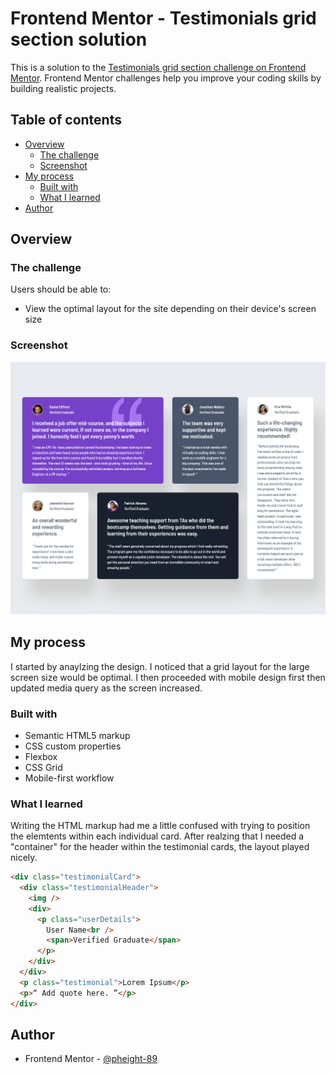 # Frontend Mentor - Testimonials grid section solution

This is a solution to the [Testimonials grid section challenge on Frontend Mentor](https://www.frontendmentor.io/challenges/testimonials-grid-section-Nnw6J7Un7). Frontend Mentor challenges help you improve your coding skills by building realistic projects.

## Table of contents

- [Overview](#overview)
  - [The challenge](#the-challenge)
  - [Screenshot](#screenshot)
- [My process](#my-process)
  - [Built with](#built-with)
  - [What I learned](#what-i-learned)
- [Author](#author)

## Overview

### The challenge

Users should be able to:

- View the optimal layout for the site depending on their device's screen size

### Screenshot

![](/testimonial-grid-screenshot.png)

## My process

I started by anaylzing the design. I noticed that a grid layout for the large screen size would be optimal. I then proceeded with mobile design first then updated media query as the screen increased.

### Built with

- Semantic HTML5 markup
- CSS custom properties
- Flexbox
- CSS Grid
- Mobile-first workflow

### What I learned

Writing the HTML markup had me a little confused with trying to position the elemtents within each individual card. After realzing that I needed a "container" for the header within the testimonial cards, the layout played nicely.

```html
<div class="testimonialCard">
  <div class="testimonialHeader">
    <img />
    <div>
      <p class="userDetails">
        User Name<br />
        <span>Verified Graduate</span>
      </p>
    </div>
  </div>
  <p class="testimonial">Lorem Ipsum</p>
  <p>“ Add quote here. ”</p>
</div>
```

## Author

- Frontend Mentor - [@pheight-89](https://www.frontendmentor.io/profile/pheight-89)

